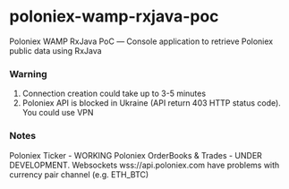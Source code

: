 # poloniex-wamp-rxjava-poc
Poloniex WAMP RxJava PoC — Сonsole application to retrieve Poloniex public data using RxJava

### Warning
1. Connection creation could take up to 3-5 minutes
2. Poloniex API is blocked in Ukraine (API return 403 HTTP status code). You could use VPN

### Notes
Poloniex Ticker - WORKING
Poloniex OrderBooks & Trades - UNDER DEVELOPMENT. Websockets wss://api.poloniex.com have problems with currency pair channel (e.g. ETH_BTC)
